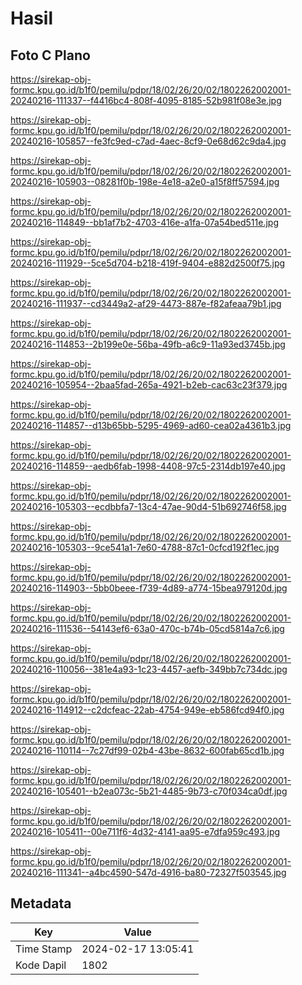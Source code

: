 # Hasil

## Foto C Plano

https://sirekap-obj-formc.kpu.go.id/b1f0/pemilu/pdpr/18/02/26/20/02/1802262002001-20240216-111337--f4416bc4-808f-4095-8185-52b981f08e3e.jpg

https://sirekap-obj-formc.kpu.go.id/b1f0/pemilu/pdpr/18/02/26/20/02/1802262002001-20240216-105857--fe3fc9ed-c7ad-4aec-8cf9-0e68d62c9da4.jpg

https://sirekap-obj-formc.kpu.go.id/b1f0/pemilu/pdpr/18/02/26/20/02/1802262002001-20240216-105903--08281f0b-198e-4e18-a2e0-a15f8ff57594.jpg

https://sirekap-obj-formc.kpu.go.id/b1f0/pemilu/pdpr/18/02/26/20/02/1802262002001-20240216-114849--bb1af7b2-4703-416e-a1fa-07a54bed511e.jpg

https://sirekap-obj-formc.kpu.go.id/b1f0/pemilu/pdpr/18/02/26/20/02/1802262002001-20240216-111929--5ce5d704-b218-419f-9404-e882d2500f75.jpg

https://sirekap-obj-formc.kpu.go.id/b1f0/pemilu/pdpr/18/02/26/20/02/1802262002001-20240216-111937--cd3449a2-af29-4473-887e-f82afeaa79b1.jpg

https://sirekap-obj-formc.kpu.go.id/b1f0/pemilu/pdpr/18/02/26/20/02/1802262002001-20240216-114853--2b199e0e-56ba-49fb-a6c9-11a93ed3745b.jpg

https://sirekap-obj-formc.kpu.go.id/b1f0/pemilu/pdpr/18/02/26/20/02/1802262002001-20240216-105954--2baa5fad-265a-4921-b2eb-cac63c23f379.jpg

https://sirekap-obj-formc.kpu.go.id/b1f0/pemilu/pdpr/18/02/26/20/02/1802262002001-20240216-114857--d13b65bb-5295-4969-ad60-cea02a4361b3.jpg

https://sirekap-obj-formc.kpu.go.id/b1f0/pemilu/pdpr/18/02/26/20/02/1802262002001-20240216-114859--aedb6fab-1998-4408-97c5-2314db197e40.jpg

https://sirekap-obj-formc.kpu.go.id/b1f0/pemilu/pdpr/18/02/26/20/02/1802262002001-20240216-105303--ecdbbfa7-13c4-47ae-90d4-51b692746f58.jpg

https://sirekap-obj-formc.kpu.go.id/b1f0/pemilu/pdpr/18/02/26/20/02/1802262002001-20240216-105303--9ce541a1-7e60-4788-87c1-0cfcd192f1ec.jpg

https://sirekap-obj-formc.kpu.go.id/b1f0/pemilu/pdpr/18/02/26/20/02/1802262002001-20240216-114903--5bb0beee-f739-4d89-a774-15bea979120d.jpg

https://sirekap-obj-formc.kpu.go.id/b1f0/pemilu/pdpr/18/02/26/20/02/1802262002001-20240216-111536--54143ef6-63a0-470c-b74b-05cd5814a7c6.jpg

https://sirekap-obj-formc.kpu.go.id/b1f0/pemilu/pdpr/18/02/26/20/02/1802262002001-20240216-110056--381e4a93-1c23-4457-aefb-349bb7c734dc.jpg

https://sirekap-obj-formc.kpu.go.id/b1f0/pemilu/pdpr/18/02/26/20/02/1802262002001-20240216-114912--c2dcfeac-22ab-4754-949e-eb586fcd94f0.jpg

https://sirekap-obj-formc.kpu.go.id/b1f0/pemilu/pdpr/18/02/26/20/02/1802262002001-20240216-110114--7c27df99-02b4-43be-8632-600fab65cd1b.jpg

https://sirekap-obj-formc.kpu.go.id/b1f0/pemilu/pdpr/18/02/26/20/02/1802262002001-20240216-105401--b2ea073c-5b21-4485-9b73-c70f034ca0df.jpg

https://sirekap-obj-formc.kpu.go.id/b1f0/pemilu/pdpr/18/02/26/20/02/1802262002001-20240216-105411--00e711f6-4d32-4141-aa95-e7dfa959c493.jpg

https://sirekap-obj-formc.kpu.go.id/b1f0/pemilu/pdpr/18/02/26/20/02/1802262002001-20240216-111341--a4bc4590-547d-4916-ba80-72327f503545.jpg


## Metadata

| Key        | Value               |
| ---------- | ------------------- |
| Time Stamp | 2024-02-17 13:05:41 |
| Kode Dapil | 1802                |



